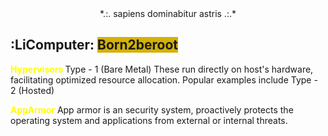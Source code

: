 <center>*.:. sapiens dominabitur astris .:.* </center>



## :LiComputer: <span style="background:#d4b106">Born2beroot</span>

<font color="#ffff00"><b>Hypervisors </b></font>
Type - 1 (Bare Metal)
These run directly on host's hardware, facilitating optimized resource allocation. Popular examples include 
Type - 2 (Hosted)

<font color="#ffff00"><b>AppArmor</b></font>
App armor is an security system, proactively protects the operating system and applications from external or internal threats. 
 